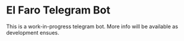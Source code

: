 # El Faro Telegram Bot

This is a work-in-progress telegram bot. More info will be available as development ensues.